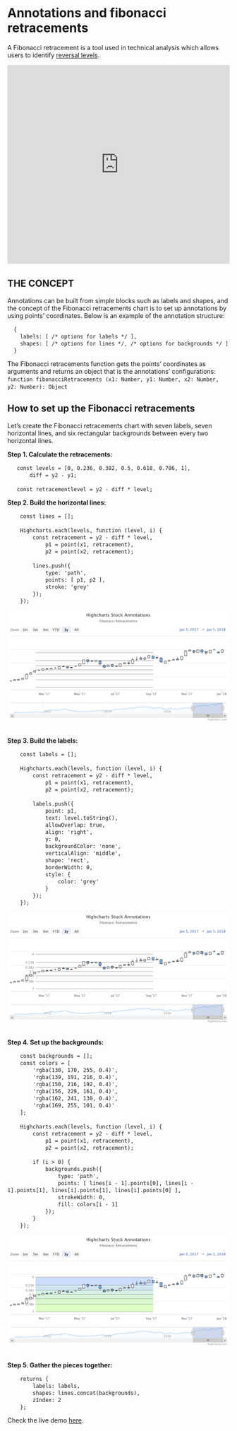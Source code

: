 Annotations and fibonacci retracements
===

A Fibonacci retracement is a tool used in technical analysis which allows users to identify [reversal levels](https://www.investopedia.com/terms/f/fibonacciretracement.asp).

<iframe style="width: 100%; height: 450px; border: none;" src="https://www.highcharts.com/samples/embed/stock/annotations/fibonacci-retracements" allow="fullscreen"></iframe>


THE CONCEPT
-----------

Annotations can be built from simple blocks such as labels and shapes, and the concept of the Fibonacci retracements chart is to set up annotations by using points’ coordinates. Below is an example of the annotation structure:

    
      {
        labels: [ /* options for labels */ ],
        shapes: [ /* options for lines */, /* options for backgrounds */ ]
      }
    

The Fibonacci retracements function gets the points’ coordinates as arguments and returns an object that is the annotations’ configurations: `function fibonacciRetracements (x1: Number, y1: Number, x2: Number, y2: Number): Object`

How to set up the Fibonacci retracements
----------------------------------------

Let’s create the Fibonacci retracements chart with seven labels, seven horizontal lines, and six rectangular backgrounds between every two horizontal lines.

**Step 1. Calculate the retracements:**

    
       const levels = [0, 0.236, 0.382, 0.5, 0.618, 0.786, 1],
           diff = y2 - y1;

       const retracementlevel = y2 - diff * level;
    

**Step 2. Build the horizontal lines:**

    
        const lines = [];
    
        Highcharts.each(levels, function (level, i) {
            const retracement = y2 - diff * level,
                p1 = point(x1, retracement),
                p2 = point(x2, retracement);
    
            lines.push({
                type: 'path',
                points: [ p1, p2 ],
                stroke: 'grey'
            });
        });
    

![fibonacci-step-2.png](fibonacci-step-2.png) 

**Step 3. Build the labels:**

    
        const labels = [];
    
        Highcharts.each(levels, function (level, i) {
            const retracement = y2 - diff * level,
                p1 = point(x1, retracement),
                p2 = point(x2, retracement);
    
            labels.push({
                point: p1,
                text: level.toString(),
                allowOverlap: true,
                align: 'right',
                y: 0,
                backgroundColor: 'none',
                verticalAlign: 'middle',
                shape: 'rect',
                borderWidth: 0,
                style: {
                    color: 'grey'
                }
            });
        });
    

![fibonacci-step-3.png](fibonacci-step-3.png) 

**Step 4. Set up the backgrounds:**

    
        const backgrounds = [];
        const colors = [
            'rgba(130, 170, 255, 0.4)',
            'rgba(139, 191, 216, 0.4)',
            'rgba(150, 216, 192, 0.4)',
            'rgba(156, 229, 161, 0.4)',
            'rgba(162, 241, 130, 0.4)',
            'rgba(169, 255, 101, 0.4)'
        ];
    
        Highcharts.each(levels, function (level, i) {
            const retracement = y2 - diff * level,
                p1 = point(x1, retracement),
                p2 = point(x2, retracement);
    
            if (i > 0) {
                backgrounds.push({
                    type: 'path',
                    points: [ lines[i - 1].points[0], lines[i - 1].points[1], lines[i].points[1], lines[i].points[0] ],
                    strokeWidth: 0,
                    fill: colors[i - 1]
                });
            }
        });
    

![fibonacci-step-4.png](fibonacci-step-4.png) 

**Step 5. Gather the pieces together:**

    
        returns {
            labels: labels,
            shapes: lines.concat(backgrounds),
            zIndex: 2
        };
    

Check the live demo [here](https://jsfiddle.net/gh/get/library/pure/highcharts/highcharts/tree/master/samples/stock/annotations/fibonacci-retracements).
